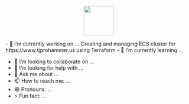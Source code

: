 

<p align='center'>
  <img src="https://github.com/tjprohammer/tjprohammer/assets/65262637/462c4596-668a-439c-9e6a-58829bdb00a5" width='80' height='80'>
</p>
- 🔭 I’m currently working on ...
  Creating and managing ECS cluster for https://www.tjprohammer.us using Terraform
- 🌱 I’m currently learning ...

- 👯 I’m looking to collaborate on ...
- 🤔 I’m looking for help with ...
- 💬 Ask me about ...
- 📫 How to reach me: ...
- 😄 Pronouns: ...
- ⚡ Fun fact: ...

